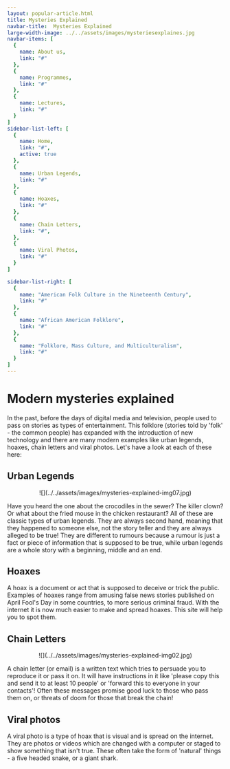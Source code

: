 ```yaml
---
layout: popular-article.html
title: Mysteries Explained
navbar-title:  Mysteries Explained
large-width-image: ../../assets/images/mysteriesexplaines.jpg
navbar-items: [
  {
    name: About us,
    link: "#"
  },
  {
    name: Programmes,
    link: "#"
  },
  {
    name: Lectures,
    link: "#"
  }
]
sidebar-list-left: [
  {
    name: Home,
    link: "#",
    active: true
  },
  {
    name: Urban Legends,
    link: "#"
  },
  {
    name: Hoaxes,
    link: "#"
  },
  {
    name: Chain Letters,
    link: "#",
  },
  {
    name: Viral Photos,
    link: "#"
  }
]

sidebar-list-right: [
  {
    name: "American Folk Culture in the Nineteenth Century",
    link: "#"
  },
  {
    name: "African American Folklore",
    link: "#"
  },
  {
    name: "Folklore, Mass Culture, and Multiculturalism",
    link: "#"
  }
]
---
```


# Modern mysteries explained

In the past, before the days of digital media and television, people used to pass on stories as types of entertainment. This folklore (stories told by 'folk' - the common people) has expanded with the introduction of new technology and there are many modern examples like urban legends, hoaxes, chain letters and viral photos. Let's have a look at each of these here:

## Urban Legends

<center>![](../../assets/images/mysteries-explained-img07.jpg)</center>

Have you heard the one about the crocodiles in the sewer? The killer clown? Or what about the fried mouse in the chicken restaurant? All of these are classic types of urban legends. They are always second hand, meaning that they happened to someone else, not the story teller and they are always alleged to be true! They are different to rumours because a rumour is just a fact or piece of information that is supposed to be true, while urban legends are a whole story with a beginning, middle and an end.

## Hoaxes

A hoax is a document or act that is supposed to deceive or trick the public. Examples of hoaxes range from amusing false news stories published on April Fool's Day in some countries, to more serious criminal fraud. With the internet it is now much easier to make and spread hoaxes. This site will help you to spot them.

## Chain Letters
 <center>![](../../assets/images/mysteries-explained-img02.jpg)</center>

A chain letter (or email) is a written text which tries to persuade you to reproduce it or pass it on. It will have instructions in it like 'please copy this and send it to at least 10 people' or 'forward this to everyone in your contacts'! Often these messages promise good luck to those who pass them on, or threats of doom for those that break the chain!

## Viral photos

A viral photo is a type of hoax that is visual and is spread on the internet. They are photos or videos which are changed with a computer or staged to show something that isn't true. These often take the form of 'natural' things - a five headed snake, or a giant shark.

